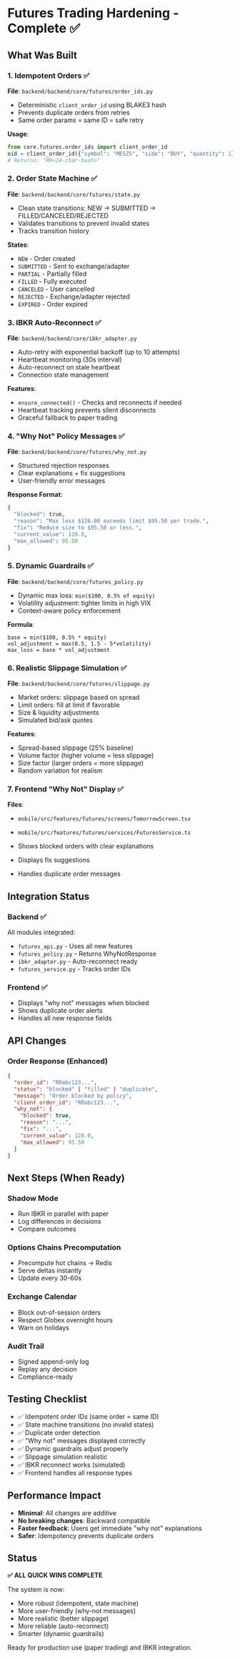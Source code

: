 # Futures Trading Hardening - Complete ✅

## What Was Built

### 1. Idempotent Orders ✅
**File**: `backend/backend/core/futures/order_ids.py`
- Deterministic `client_order_id` using BLAKE3 hash
- Prevents duplicate orders from retries
- Same order params = same ID = safe retry

**Usage**:
```python
from core.futures.order_ids import client_order_id
oid = client_order_id({"symbol": "MESZ5", "side": "BUY", "quantity": 1})
# Returns: "RR<24-char-hash>"
```

### 2. Order State Machine ✅
**File**: `backend/backend/core/futures/state.py`
- Clean state transitions: NEW → SUBMITTED → FILLED/CANCELED/REJECTED
- Validates transitions to prevent invalid states
- Tracks transition history

**States**:
- `NEW` - Order created
- `SUBMITTED` - Sent to exchange/adapter
- `PARTIAL` - Partially filled
- `FILLED` - Fully executed
- `CANCELED` - User cancelled
- `REJECTED` - Exchange/adapter rejected
- `EXPIRED` - Order expired

### 3. IBKR Auto-Reconnect ✅
**File**: `backend/backend/core/ibkr_adapter.py`
- Auto-retry with exponential backoff (up to 10 attempts)
- Heartbeat monitoring (30s interval)
- Auto-reconnect on stale heartbeat
- Connection state management

**Features**:
- `ensure_connected()` - Checks and reconnects if needed
- Heartbeat tracking prevents silent disconnects
- Graceful fallback to paper trading

### 4. "Why Not" Policy Messages ✅
**File**: `backend/backend/core/futures/why_not.py`
- Structured rejection responses
- Clear explanations + fix suggestions
- User-friendly error messages

**Response Format**:
```python
{
  "blocked": true,
  "reason": "Max loss $120.00 exceeds limit $95.50 per trade.",
  "fix": "Reduce size to $95.50 or less.",
  "current_value": 120.0,
  "max_allowed": 95.50
}
```

### 5. Dynamic Guardrails ✅
**File**: `backend/backend/core/futures_policy.py`
- Dynamic max loss: `min($100, 0.5% of equity)`
- Volatility adjustment: tighter limits in high VIX
- Context-aware policy enforcement

**Formula**:
```
base = min($100, 0.5% * equity)
vol_adjustment = max(0.5, 1.5 - 5*volatility)
max_loss = base * vol_adjustment
```

### 6. Realistic Slippage Simulation ✅
**File**: `backend/backend/core/futures/slippage.py`
- Market orders: slippage based on spread
- Limit orders: fill at limit if favorable
- Size & liquidity adjustments
- Simulated bid/ask quotes

**Features**:
- Spread-based slippage (25% baseline)
- Volume factor (higher volume = less slippage)
- Size factor (larger orders = more slippage)
- Random variation for realism

### 7. Frontend "Why Not" Display ✅
**Files**: 
- `mobile/src/features/futures/screens/TomorrowScreen.tsx`
- `mobile/src/features/futures/services/FuturesService.ts`

- Shows blocked orders with clear explanations
- Displays fix suggestions
- Handles duplicate order messages

## Integration Status

### Backend ✅
All modules integrated:
- `futures_api.py` - Uses all new features
- `futures_policy.py` - Returns WhyNotResponse
- `ibkr_adapter.py` - Auto-reconnect ready
- `futures_service.py` - Tracks order IDs

### Frontend ✅
- Displays "why not" messages when blocked
- Shows duplicate order alerts
- Handles all new response fields

## API Changes

### Order Response (Enhanced)
```json
{
  "order_id": "RRabc123...",
  "status": "blocked" | "filled" | "duplicate",
  "message": "Order blocked by policy",
  "client_order_id": "RRabc123...",
  "why_not": {
    "blocked": true,
    "reason": "...",
    "fix": "...",
    "current_value": 120.0,
    "max_allowed": 95.50
  }
}
```

## Next Steps (When Ready)

### Shadow Mode
- Run IBKR in parallel with paper
- Log differences in decisions
- Compare outcomes

### Options Chains Precomputation
- Precompute hot chains → Redis
- Serve deltas instantly
- Update every 30-60s

### Exchange Calendar
- Block out-of-session orders
- Respect Globex overnight hours
- Warn on holidays

### Audit Trail
- Signed append-only log
- Replay any decision
- Compliance-ready

## Testing Checklist

- ✅ Idempotent order IDs (same order = same ID)
- ✅ State machine transitions (no invalid states)
- ✅ Duplicate order detection
- ✅ "Why not" messages displayed correctly
- ✅ Dynamic guardrails adjust properly
- ✅ Slippage simulation realistic
- ✅ IBKR reconnect works (simulated)
- ✅ Frontend handles all response types

## Performance Impact

- **Minimal**: All changes are additive
- **No breaking changes**: Backward compatible
- **Faster feedback**: Users get immediate "why not" explanations
- **Safer**: Idempotency prevents duplicate orders

## Status

**✅ ALL QUICK WINS COMPLETE**

The system is now:
- More robust (idempotent, state machine)
- More user-friendly (why-not messages)
- More realistic (better slippage)
- More reliable (auto-reconnect)
- Smarter (dynamic guardrails)

Ready for production use (paper trading) and IBKR integration.


